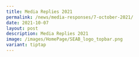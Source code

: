 ```yaml
---
title: Media Replies 2021
permalink: /news/media-responses/7-october-2021/
date: 2021-10-07
layout: post
description: Media Replies 2021
image: /images/HomePage/SEAB_logo_topbar.png
variant: tiptap
---
```

